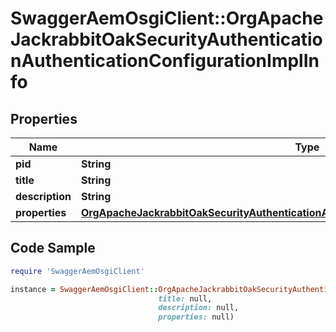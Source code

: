 # SwaggerAemOsgiClient::OrgApacheJackrabbitOakSecurityAuthenticationAuthenticationConfigurationImplInfo

## Properties

Name | Type | Description | Notes
------------ | ------------- | ------------- | -------------
**pid** | **String** |  | [optional] 
**title** | **String** |  | [optional] 
**description** | **String** |  | [optional] 
**properties** | [**OrgApacheJackrabbitOakSecurityAuthenticationAuthenticationConfigurationImplProperties**](OrgApacheJackrabbitOakSecurityAuthenticationAuthenticationConfigurationImplProperties.md) |  | [optional] 

## Code Sample

```ruby
require 'SwaggerAemOsgiClient'

instance = SwaggerAemOsgiClient::OrgApacheJackrabbitOakSecurityAuthenticationAuthenticationConfigurationImplInfo.new(pid: null,
                                 title: null,
                                 description: null,
                                 properties: null)
```


